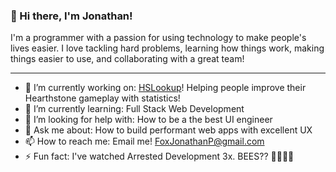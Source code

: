 ### 👋 Hi there, I'm Jonathan!
I'm a programmer with a passion for using technology to make people's lives easier. I love tackling hard problems, learning how things work, making things easier to use, and collaborating with a great team!

---

<!--
**jfox16/jfox16** is a ✨ _special_ ✨ repository because its `README.md` (this file) appears on your GitHub profile.
-->

- 🔭 I’m currently working on: [HSLookup](https://hslookup.net)! Helping people improve their Hearthstone gameplay with statistics!
- 🌱 I’m currently learning: Full Stack Web Development
- 🤔 I’m looking for help with: How to be a the best UI engineer
- 💬 Ask me about: How to build performant web apps with excellent UX
- 📫 How to reach me: Email me! FoxJonathanP@gmail.com
- ⚡ Fun fact: I've watched Arrested Development 3x. BEES?? 🐝🐝🐝🐝
